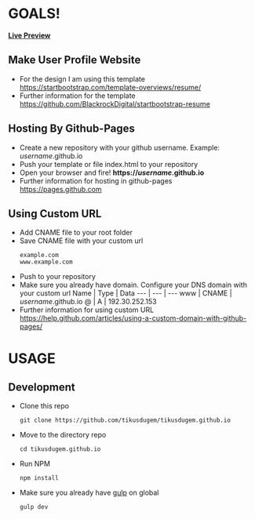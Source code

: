# GOALS!

**[Live Preview](http://rothem.info/)**

## Make User Profile Website

- For the design I am using this template https://startbootstrap.com/template-overviews/resume/
- Further information for the template https://github.com/BlackrockDigital/startbootstrap-resume

## Hosting By Github-Pages

- Create a new repository with your github username. Example: *username*.github.io
- Push your template or file index.html to your repository
- Open your browser and fire! **https://*username*.github.io**
- Further information for hosting in github-pages https://pages.github.com

## Using Custom URL

- Add CNAME file to your root folder
- Save CNAME file with your custom url
    ```
    example.com
    www.example.com
    ```
- Push to your repository
- Make sure you already have domain. Configure your DNS domain with your custom url
    Name | Type | Data
    --- | --- | ---
    www | CNAME | *username*.github.io
    @ | A | 192.30.252.153
- Further information for using custom URL https://help.github.com/articles/using-a-custom-domain-with-github-pages/


# USAGE

## Development
- Clone this repo
    ```
    git clone https://github.com/tikusdugem/tikusdugem.github.io
    ```
- Move to the directory repo
    ```
    cd tikusdugem.github.io
    ```
- Run NPM
    ```
    npm install
    ```
- Make sure you already have [gulp](https://gulpjs.com/) on global
    ```
    gulp dev
    ```